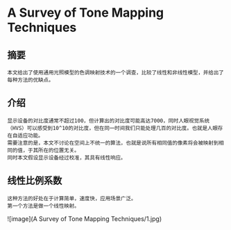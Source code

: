 # A Survey of Tone Mapping Techniques
## 摘要
    本文给出了使用通用光照模型的色调映射技术的一个调查，比较了线性和非线性模型，并给出了每种方法的优缺点。
## 介绍
    显示设备的对比度通常不超过100，但计算出的对比度可能高达7000，同时人眼视觉系统（HVS）可以感受到10^10的对比度，但在同一时间我们只能处理几百的对比度。也就是人眼存在自适应功能。  
    需要注意的是，本文不讨论在空间上不统一的算法，也就是说所有相同值的像素将会被映射到相同的值，于其所在的位置无关。      
    同时本文假设显示设备经过校准，其具有线性响应。
## 线性比例系数
    这种方法的好处在于计算简单，速度快，应用场景广泛。  
    第一个方法是做一个线性映射。
![image](A Survey of Tone Mapping Techniques/1.jpg)  
